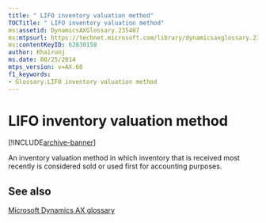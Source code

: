 ```yaml
---
title: " LIFO inventory valuation method"
TOCTitle: " LIFO inventory valuation method"
ms:assetid: DynamicsAXGlossary.235407
ms:mtpsurl: https://technet.microsoft.com/library/dynamicsaxglossary.235407(v=AX.60)
ms:contentKeyID: 62830158
author: Khairunj
ms.date: 08/25/2014
mtps_version: v=AX.60
f1_keywords:
- Glossary.LIFO inventory valuation method
---
```


# LIFO inventory valuation method


[!INCLUDE[archive-banner](includes/archive-banner.md)]

An inventory valuation method in which inventory that is received most recently is considered sold or used first for accounting purposes.

## See also

[Microsoft Dynamics AX glossary](glossary/microsoft-dynamics-ax-glossary.md)

  


